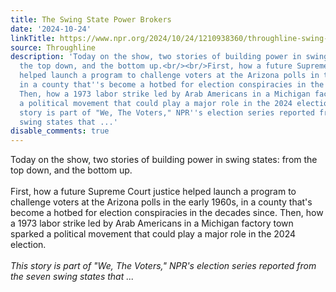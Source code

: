 ```yaml
---
title: The Swing State Power Brokers
date: '2024-10-24'
linkTitle: https://www.npr.org/2024/10/24/1210938360/throughline-swing-state-power-brokers
source: Throughline
description: 'Today on the show, two stories of building power in swing states: from
  the top down, and the bottom up.<br/><br/>First, how a future Supreme Court justice
  helped launch a program to challenge voters at the Arizona polls in the early 1960s,
  in a county that''s become a hotbed for election conspiracies in the decades since.
  Then, how a 1973 labor strike led by Arab Americans in a Michigan factory town sparked
  a political movement that could play a major role in the 2024 election.<br/><br/><em>This
  story is part of "We, The Voters," NPR''s election series reported from the seven
  swing states that ...'
disable_comments: true
---
```

Today on the show, two stories of building power in swing states: from the top down, and the bottom up.<br/><br/>First, how a future Supreme Court justice helped launch a program to challenge voters at the Arizona polls in the early 1960s, in a county that's become a hotbed for election conspiracies in the decades since. Then, how a 1973 labor strike led by Arab Americans in a Michigan factory town sparked a political movement that could play a major role in the 2024 election.<br/><br/><em>This story is part of "We, The Voters," NPR's election series reported from the seven swing states that ...